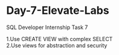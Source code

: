 # Day-7-Elevate-Labs
SQL Developer Internship  Task 7

 1.Use CREATE VIEW with complex SELECT<br>
 2.Use views for abstraction and security




